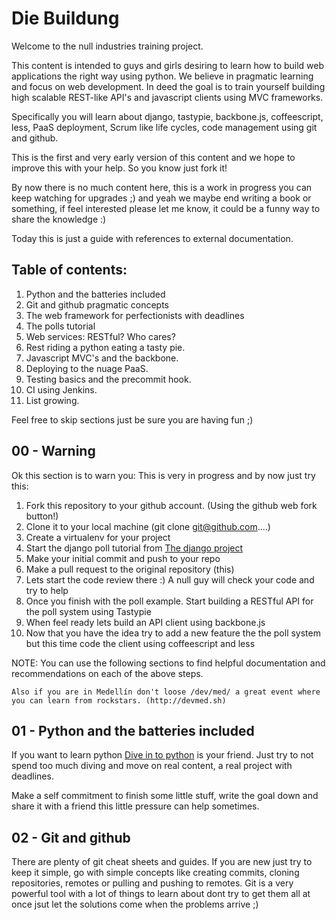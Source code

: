 # Die Buildung

Welcome to the null industries training project.

This content is intended to guys and girls desiring to learn how to build web applications the right way using python.
We believe in pragmatic learning and focus on web development. In deed the goal is to train yourself building high scalable REST-like API's and javascript clients using MVC frameworks.

Specifically you will learn about django, tastypie, backbone.js, coffeescript, less, PaaS deployment,
Scrum like life cycles, code management using git and github.


This is the first and very early version of this content and we hope to improve this with your help.
So you know just fork it!

By now there is no much content here, this is a work in progress you can keep watching for upgrades ;)
and yeah we maybe end writing a book or something, if feel interested please let me know, it could be a funny way to share the knowledge :)

Today this is just a guide with references to external documentation.

## Table of contents:

01. Python and the batteries included
02. Git and github pragmatic concepts
03. The web framework for perfectionists with deadlines
031. The polls tutorial
04. Web services: RESTful? Who cares?
05. Rest riding a python eating a tasty pie.
06. Javascript MVC's and the backbone.
07. Deploying to the nuage PaaS.
08. Testing basics and the precommit hook.
09. CI using Jenkins.
10. List growing.


Feel free to skip sections just be sure you are having fun ;)

## 00 - Warning

Ok this section is to warn you: This is very in progress and by now just try this:

1. Fork this repository to your github account. (Using the github web fork button!)
2. Clone it to your local machine (git clone git@github.com....)
3. Create a virtualenv for your project
4. Start the django poll tutorial from [The django project][1]
5. Make your initial commit and push to your repo
6. Make a pull request to the original repository (this)
7. Lets start the code review there :) A null guy will check your code and try to help
8. Once you finish with the poll example. Start building a RESTful API for the poll system using Tastypie
9. When feel ready lets build an API client using backbone.js
10. Now that you have the idea try to add a new feature the the poll system but this time code the client using coffeescript and less

NOTE: You can use the following sections to find helpful documentation and recommendations on each of the above steps.

``` 
Also if you are in Medellín don't loose /dev/med/ a great event where you can learn from rockstars. (http://devmed.sh)
```

## 01 - Python and the batteries included

If you want to learn python [Dive in to python](http://www.diveintopython.net/toc/index.html) is your friend.
Just try to not spend too much diving and move on real content, a real project with deadlines.

Make a self commitment to finish some little stuff, write the goal down and share it with a friend this little pressure can help sometimes.


## 02 - Git and github

There are plenty of git cheat sheets and guides. If you are new just try to keep it simple,
go with simple concepts like creating commits, cloning repositories, remotes or pulling and pushing to remotes.
Git is a very powerful tool with a lot of things to learn about dont try to get them all at once jsut let the solutions come when the problems arrive ;)


[1]: http://djangoproject.com/ "Django Project"